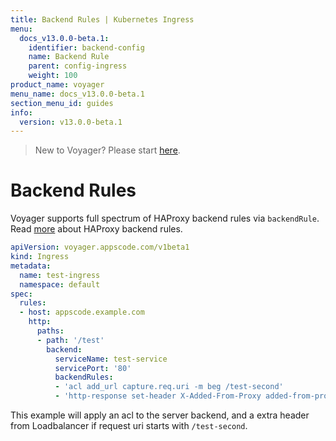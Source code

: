 ```yaml
---
title: Backend Rules | Kubernetes Ingress
menu:
  docs_v13.0.0-beta.1:
    identifier: backend-config
    name: Backend Rule
    parent: config-ingress
    weight: 100
product_name: voyager
menu_name: docs_v13.0.0-beta.1
section_menu_id: guides
info:
  version: v13.0.0-beta.1
---
```


> New to Voyager? Please start [here](/docs/v13.0.0-beta.1/concepts/overview).

# Backend Rules

Voyager supports full spectrum of HAProxy backend rules via `backendRule`. Read [more](https://cbonte.github.io/haproxy-dconv/1.7/configuration.html)
about HAProxy backend rules.

```yaml
apiVersion: voyager.appscode.com/v1beta1
kind: Ingress
metadata:
  name: test-ingress
  namespace: default
spec:
  rules:
  - host: appscode.example.com
    http:
      paths:
      - path: '/test'
        backend:
          serviceName: test-service
          servicePort: '80'
          backendRules:
          - 'acl add_url capture.req.uri -m beg /test-second'
          - 'http-response set-header X-Added-From-Proxy added-from-proxy if add_url'
```

This example will apply an acl to the server backend, and a extra header from Loadbalancer if request uri
starts with `/test-second`.